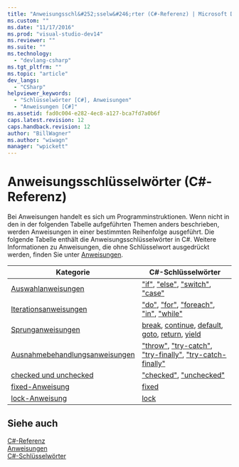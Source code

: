 ```yaml
---
title: "Anweisungsschl&#252;sselw&#246;rter (C#-Referenz) | Microsoft Docs"
ms.custom: ""
ms.date: "11/17/2016"
ms.prod: "visual-studio-dev14"
ms.reviewer: ""
ms.suite: ""
ms.technology: 
  - "devlang-csharp"
ms.tgt_pltfrm: ""
ms.topic: "article"
dev_langs: 
  - "CSharp"
helpviewer_keywords: 
  - "Schlüsselwörter [C#], Anweisungen"
  - "Anweisungen [C#]"
ms.assetid: fad0c004-e282-4ec8-a127-bca7fd7a0b6f
caps.latest.revision: 12
caps.handback.revision: 12
author: "BillWagner"
ms.author: "wiwagn"
manager: "wpickett"
---
```

# Anweisungsschl&#252;sselw&#246;rter (C#-Referenz)
Bei Anweisungen handelt es sich um Programminstruktionen.  Wenn nicht in den in der folgenden Tabelle aufgeführten Themen anders beschrieben, werden Anweisungen in einer bestimmten Reihenfolge ausgeführt.  Die folgende Tabelle enthält die Anweisungsschlüsselwörter in C\#.  Weitere Informationen zu Anweisungen, die ohne Schlüsselwort ausgedrückt werden, finden Sie unter [Anweisungen](../../../csharp/programming-guide/statements-expressions-operators/statements.md).  
  
|Kategorie|C\#\-Schlüsselwörter|  
|---------------|--------------------------|  
|[Auswahlanweisungen](../../../csharp/language-reference/keywords/selection-statements.md)|["if"](../../../csharp/language-reference/keywords/if-else.md), ["else"](../../../csharp/language-reference/keywords/if-else.md), ["switch"](../../../csharp/language-reference/keywords/switch.md), ["case"](../../../csharp/language-reference/keywords/switch.md)|  
|[Iterationsanweisungen](../../../csharp/language-reference/keywords/iteration-statements.md)|["do"](../../../csharp/language-reference/keywords/do.md), ["for"](../../../csharp/language-reference/keywords/for.md), ["foreach"](../../../csharp/language-reference/keywords/foreach-in.md), ["in"](../../../csharp/language-reference/keywords/foreach-in.md), ["while"](../../../csharp/language-reference/keywords/while.md)|  
|[Sprunganweisungen](../../../csharp/language-reference/keywords/jump-statements.md)|[break](../../../csharp/language-reference/keywords/break.md), [continue](../../../csharp/language-reference/keywords/continue.md), [default](../../../csharp/language-reference/keywords/switch.md), [goto](../../../csharp/language-reference/keywords/goto.md), [return](../../../csharp/language-reference/keywords/return.md), [yield](../../../csharp/language-reference/keywords/yield.md)|  
|[Ausnahmebehandlungsanweisungen](../../../csharp/language-reference/keywords/exception-handling-statements.md)|["throw"](../../../csharp/language-reference/keywords/throw.md), ["try\-catch"](../../../csharp/language-reference/keywords/try-catch.md), ["try\-finally"](../../../csharp/language-reference/keywords/try-finally.md), ["try\-catch\-finally"](../../../csharp/language-reference/keywords/try-catch-finally.md)|  
|[checked und unchecked](../../../csharp/language-reference/keywords/checked-and-unchecked.md)|["checked"](../../../csharp/language-reference/keywords/checked.md), ["unchecked"](../../../csharp/language-reference/keywords/unchecked.md)|  
|[fixed\-Anweisung](../../../csharp/language-reference/keywords/fixed-statement.md)|[fixed](../../../csharp/language-reference/keywords/fixed-statement.md)|  
|[lock\-Anweisung](../../../csharp/language-reference/keywords/lock-statement.md)|[lock](../../../csharp/language-reference/keywords/lock-statement.md)|  
  
## Siehe auch  
 [C\#\-Referenz](../../../csharp/language-reference/index.md)   
 [Anweisungen](../../../csharp/programming-guide/statements-expressions-operators/statements.md)   
 [C\#\-Schlüsselwörter](../../../csharp/language-reference/keywords/index.md)